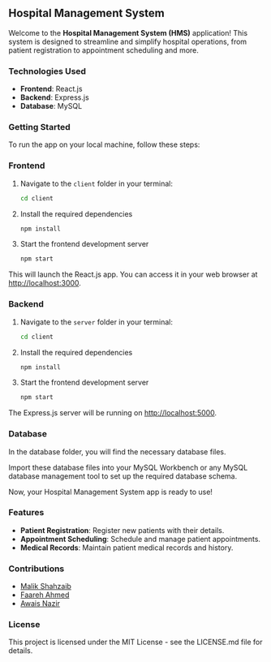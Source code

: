 ## Hospital Management System

Welcome to the **Hospital Management System (HMS)** application! This system is designed to streamline and simplify hospital operations, from patient registration to appointment scheduling and more.

### Technologies Used

- **Frontend**: React.js
- **Backend**: Express.js
- **Database**: MySQL

### Getting Started

To run the app on your local machine, follow these steps:

### Frontend

1. Navigate to the `client` folder in your terminal:
   ```bash
   cd client
2. Install the required dependencies
   ```bash
   npm install
3. Start the frontend development server
   ```bash
   npm start
This will launch the React.js app. You can access it in your web browser at [http://localhost:3000](http://localhost:3000).


### Backend

1. Navigate to the `server` folder in your terminal:
   ```bash
   cd client
2. Install the required dependencies
   ```bash
   npm install
3. Start the frontend development server
   ```bash
   npm start
The Express.js server will be running on [http://localhost:5000](http://localhost:5000).

### Database

In the database folder, you will find the necessary database files.

Import these database files into your MySQL Workbench or any MySQL database management tool to set up the required database schema.

Now, your Hospital Management System app is ready to use!

### Features

- **Patient Registration**: Register new patients with their details.
- **Appointment Scheduling**: Schedule and manage patient appointments.
- **Medical Records**: Maintain patient medical records and history.

### Contributions

- [Malik Shahzaib](https://github.com/malikshahzaib7238)
- [Faareh Ahmed](https://github.com/faareh-Ahmed)
- [Awais Nazir](https://github.com/awais)

### License

This project is licensed under the MIT License - see the LICENSE.md file for details.
